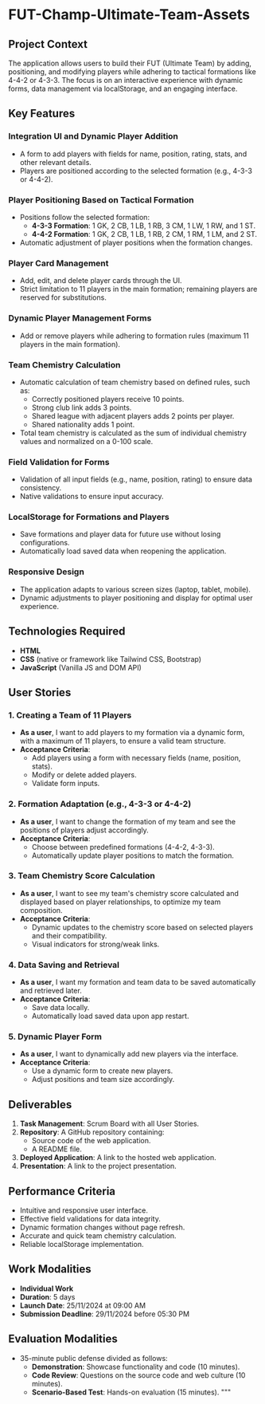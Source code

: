 # FUT-Champ-Ultimate-Team-Assets

## Project Context
The application allows users to build their FUT (Ultimate Team) by adding, positioning, and modifying players while adhering to tactical formations like 4-4-2 or 4-3-3. The focus is on an interactive experience with dynamic forms, data management via localStorage, and an engaging interface.

## Key Features

### Integration UI and Dynamic Player Addition
- A form to add players with fields for name, position, rating, stats, and other relevant details.
- Players are positioned according to the selected formation (e.g., 4-3-3 or 4-4-2).

### Player Positioning Based on Tactical Formation
- Positions follow the selected formation:
  - **4-3-3 Formation**: 1 GK, 2 CB, 1 LB, 1 RB, 3 CM, 1 LW, 1 RW, and 1 ST.
  - **4-4-2 Formation**: 1 GK, 2 CB, 1 LB, 1 RB, 2 CM, 1 RM, 1 LM, and 2 ST.
- Automatic adjustment of player positions when the formation changes.

### Player Card Management
- Add, edit, and delete player cards through the UI.
- Strict limitation to 11 players in the main formation; remaining players are reserved for substitutions.

### Dynamic Player Management Forms
- Add or remove players while adhering to formation rules (maximum 11 players in the main formation).

### Team Chemistry Calculation
- Automatic calculation of team chemistry based on defined rules, such as:
  - Correctly positioned players receive 10 points.
  - Strong club link adds 3 points.
  - Shared league with adjacent players adds 2 points per player.
  - Shared nationality adds 1 point.
- Total team chemistry is calculated as the sum of individual chemistry values and normalized on a 0-100 scale.

### Field Validation for Forms
- Validation of all input fields (e.g., name, position, rating) to ensure data consistency.
- Native validations to ensure input accuracy.

### LocalStorage for Formations and Players
- Save formations and player data for future use without losing configurations.
- Automatically load saved data when reopening the application.

### Responsive Design
- The application adapts to various screen sizes (laptop, tablet, mobile).
- Dynamic adjustments to player positioning and display for optimal user experience.

## Technologies Required
- **HTML**
- **CSS** (native or framework like Tailwind CSS, Bootstrap)
- **JavaScript** (Vanilla JS and DOM API)

## User Stories

### 1. Creating a Team of 11 Players
- **As a user**, I want to add players to my formation via a dynamic form, with a maximum of 11 players, to ensure a valid team structure.
- **Acceptance Criteria**:
  - Add players using a form with necessary fields (name, position, stats).
  - Modify or delete added players.
  - Validate form inputs.

### 2. Formation Adaptation (e.g., 4-3-3 or 4-4-2)
- **As a user**, I want to change the formation of my team and see the positions of players adjust accordingly.
- **Acceptance Criteria**:
  - Choose between predefined formations (4-4-2, 4-3-3).
  - Automatically update player positions to match the formation.

### 3. Team Chemistry Score Calculation
- **As a user**, I want to see my team's chemistry score calculated and displayed based on player relationships, to optimize my team composition.
- **Acceptance Criteria**:
  - Dynamic updates to the chemistry score based on selected players and their compatibility.
  - Visual indicators for strong/weak links.

### 4. Data Saving and Retrieval
- **As a user**, I want my formation and team data to be saved automatically and retrieved later.
- **Acceptance Criteria**:
  - Save data locally.
  - Automatically load saved data upon app restart.

### 5. Dynamic Player Form
- **As a user**, I want to dynamically add new players via the interface.
- **Acceptance Criteria**:
  - Use a dynamic form to create new players.
  - Adjust positions and team size accordingly.

## Deliverables
1. **Task Management**: Scrum Board with all User Stories.
2. **Repository**: A GitHub repository containing:
   - Source code of the web application.
   - A README file.
3. **Deployed Application**: A link to the hosted web application.
4. **Presentation**: A link to the project presentation.

## Performance Criteria
- Intuitive and responsive user interface.
- Effective field validations for data integrity.
- Dynamic formation changes without page refresh.
- Accurate and quick team chemistry calculation.
- Reliable localStorage implementation.

## Work Modalities
- **Individual Work**
- **Duration**: 5 days
- **Launch Date**: 25/11/2024 at 09:00 AM
- **Submission Deadline**: 29/11/2024 before 05:30 PM

## Evaluation Modalities
- 35-minute public defense divided as follows:
  - **Demonstration**: Showcase functionality and code (10 minutes).
  - **Code Review**: Questions on the source code and web culture (10 minutes).
  - **Scenario-Based Test**: Hands-on evaluation (15 minutes).
"""
